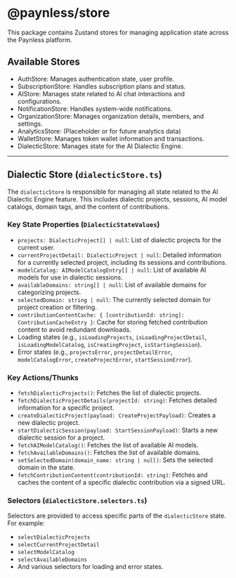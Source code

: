 # @paynless/store

This package contains Zustand stores for managing application state across the Paynless platform.

## Available Stores

*   AuthStore: Manages authentication state, user profile.
*   SubscriptionStore: Handles subscription plans and status.
*   AIStore: Manages state related to AI chat interactions and configurations.
*   NotificationStore: Handles system-wide notifications.
*   OrganizationStore: Manages organization details, members, and settings.
*   AnalyticsStore: (Placeholder or for future analytics data)
*   WalletStore: Manages token wallet information and transactions.
*   DialecticStore: Manages state for the AI Dialectic Engine.

---

## Dialectic Store (`dialecticStore.ts`)

The `dialecticStore` is responsible for managing all state related to the AI Dialectic Engine feature. This includes dialectic projects, sessions, AI model catalogs, domain tags, and the content of contributions.

### Key State Properties (`DialecticStateValues`)

*   `projects: DialecticProject[] | null`: List of dialectic projects for the current user.
*   `currentProjectDetail: DialecticProject | null`: Detailed information for a currently selected project, including its sessions and contributions.
*   `modelCatalog: AIModelCatalogEntry[] | null`: List of available AI models for use in dialectic sessions.
*   `availableDomains: string[] | null`: List of available domains for categorizing projects.
*   `selectedDomain: string | null`: The currently selected domain for project creation or filtering.
*   `contributionContentCache: { [contributionId: string]: ContributionCacheEntry }`: Cache for storing fetched contribution content to avoid redundant downloads.
*   Loading states (e.g., `isLoadingProjects`, `isLoadingProjectDetail`, `isLoadingModelCatalog`, `isCreatingProject`, `isStartingSession`).
*   Error states (e.g., `projectsError`, `projectDetailError`, `modelCatalogError`, `createProjectError`, `startSessionError`).

### Key Actions/Thunks

*   `fetchDialecticProjects()`: Fetches the list of dialectic projects.
*   `fetchDialecticProjectDetails(projectId: string)`: Fetches detailed information for a specific project.
*   `createDialecticProject(payload: CreateProjectPayload)`: Creates a new dialectic project.
*   `startDialecticSession(payload: StartSessionPayload)`: Starts a new dialectic session for a project.
*   `fetchAIModelCatalog()`: Fetches the list of available AI models.
*   `fetchAvailableDomains()`: Fetches the list of available domains.
*   `setSelectedDomain(domain_name: string | null)`: Sets the selected domain in the state.
*   `fetchContributionContent(contributionId: string)`: Fetches and caches the content of a specific dialectic contribution via a signed URL.

### Selectors (`dialecticStore.selectors.ts`)

Selectors are provided to access specific parts of the `dialecticStore` state. For example:
*   `selectDialecticProjects`
*   `selectCurrentProjectDetail`
*   `selectModelCatalog`
*   `selectAvailableDomains`
*   And various selectors for loading and error states. 